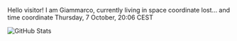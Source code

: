 Hello visitor! I am Giammarco, currently living in space coordinate lost... and time coordinate Thursday, 7 October, 20:06 CEST

![GitHub Stats](https://github-readme-stats.vercel.app/api?username=grcasanova)
